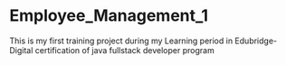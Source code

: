 # Employee_Management_1
This is my first training project during my Learning period in Edubridge-Digital certification of java fullstack developer program
